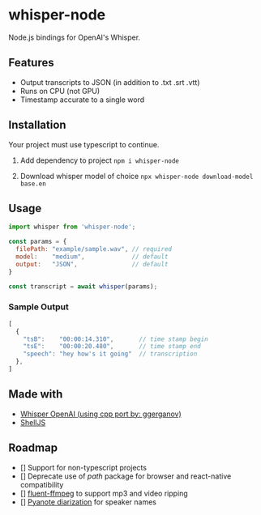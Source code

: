 # whisper-node

Node.js bindings for OpenAI's Whisper.

## Features

- Output transcripts to JSON (in addition to .txt .srt .vtt)
- Runs on CPU (not GPU)
- Timestamp accurate to a single word

## Installation

Your project must use typescript to continue.

1. Add dependency to project
`
npm i whisper-node
`

2. Download whisper model of choice
`
npx whisper-node download-model base.en
`

## Usage

```javascript
import whisper from 'whisper-node';

const params = {
  filePath: "example/sample.wav", // required
  model:    "medium",             // default
  output:   "JSON",               // default
}

const transcript = await whisper(params);
```

### Sample Output

```javascript
[
  {
    "tsB":    "00:00:14.310",       // time stamp begin
    "tsE":    "00:00:20.480",       // time stamp end
    "speech": "hey how's it going"  // transcription
  },
]
```

## Made with

- [Whisper OpenAI (using cpp port by: ggerganov)](https://github.com/ggerganov/whisper.cpp)
- [ShellJS](https://www.npmjs.com/package/shelljs)

## Roadmap

- [] Support for non-typescript projects
- [] Deprecate use of *path* package for browser and react-native compatibility
- [] [fluent-ffmpeg](https://www.npmjs.com/package/fluent-ffmpeg) to support mp3 and video ripping
- [] [Pyanote diarization](https://huggingface.co/pyannote/speaker-diarization) for speaker names
